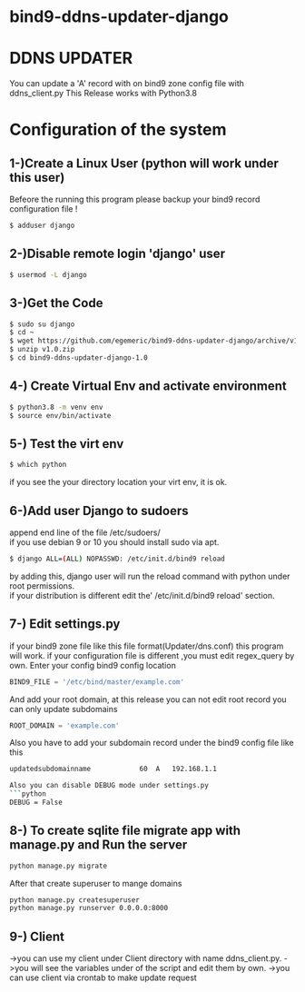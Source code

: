 # bind9-ddns-updater-django
# DDNS UPDATER
You can update a 'A' record with on bind9 zone config file with ddns_client.py
This Release works with Python3.8

# Configuration of the system  
## 1-)Create a Linux User (python will work under this user)

Befeore the running this program please backup your bind9 record configuration file !
```sh
$ adduser django
```
## 2-)Disable remote login 'django' user
```sh
$ usermod -L django
```
## 3-)Get the Code
```sh
$ sudo su django
$ cd ~
$ wget https://github.com/egemeric/bind9-ddns-updater-django/archive/v1.0.zip
$ unzip v1.0.zip
$ cd bind9-ddns-updater-django-1.0
```
## 4-) Create Virtual Env and activate environment

```sh
$ python3.8 -m venv env
$ source env/bin/activate
```
## 5-) Test the virt env

```sh
$ which python
```
if you see the your directory location your virt env, it is ok.

## 6-)Add user Django to sudoers

append end line of the file /etc/sudoers/  
if you use debian 9 or 10 you should install sudo via apt.
```sh
$ django ALL=(ALL) NOPASSWD: /etc/init.d/bind9 reload
```
by adding this, django user will run the reload command with python under root permissions.  
if your distribution is different edit  the' /etc/init.d/bind9 reload' section.

## 7-) Edit settings.py

if your bind9 zone file like this file format(Updater/dns.conf) this program will work. if your configuration file is different ,you must edit regex_query by own.
Enter your config bind9 config location
```python
BIND9_FILE = '/etc/bind/master/example.com'
```
And add your root domain, at this release you can not edit root record you can only update subdomains
```python
ROOT_DOMAIN = 'example.com'
```
Also you have to add your subdomain record under the bind9 config file like this
```sh
updatedsubdomainname			60	A	192.168.1.1

Also you can disable DEBUG mode under settings.py
```python
DEBUG = False
```
## 8-) To create sqlite file migrate app with manage.py and Run the server
```sh
python manage.py migrate
```
After that create superuser to mange domains 
```sh
python manage.py createsuperuser
python manage.py runserver 0.0.0.0:8000
```
## 9-) Client
->you can use my client under Client directory with name ddns_client.py. 
->you will see the variables under of the script and edit them by own. 
->you can use client via crontab to make update request  


